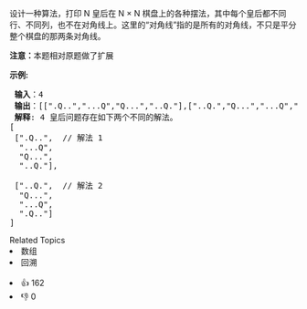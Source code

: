 <p>设计一种算法，打印 N 皇后在 N × N 棋盘上的各种摆法，其中每个皇后都不同行、不同列，也不在对角线上。这里的“对角线”指的是所有的对角线，不只是平分整个棋盘的那两条对角线。</p>

<p><strong>注意：</strong>本题相对原题做了扩展</p>

<p><strong>示例:</strong></p>

<pre><strong> 输入</strong>：4
<strong> 输出</strong>：[[".Q..","...Q","Q...","..Q."],["..Q.","Q...","...Q",".Q.."]]
<strong> 解释</strong>: 4 皇后问题存在如下两个不同的解法。
[
&nbsp;[".Q..", &nbsp;// 解法 1
&nbsp; "...Q",
&nbsp; "Q...",
&nbsp; "..Q."],

&nbsp;["..Q.", &nbsp;// 解法 2
&nbsp; "Q...",
&nbsp; "...Q",
&nbsp; ".Q.."]
]
</pre>

<div><div>Related Topics</div><div><li>数组</li><li>回溯</li></div></div><br><div><li>👍 162</li><li>👎 0</li></div>